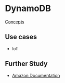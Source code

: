 # DynamoDB

[Concepts](../../../AWS/AWS-DynamoDB.md)

## Use cases
* IoT



## Further Study
* [Amazon Documentation](https://docs.aws.amazon.com/amazondynamodb/latest/developerguide/Introduction.html)